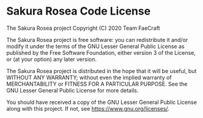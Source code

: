 # Sakura Rosea Code License

The Sakura Rosea project Copyright (C) 2020 Team FaeCraft

The Sakura Rosea project is free software: you can redistribute it and/or modify it under the terms of the GNU Lesser General Public License as published by the Free Software Foundation, either version 3 of the License, or (at your option) any later version.

The Sakura Rosea project is distributed in the hope that it will be useful, but WITHOUT ANY WARRANTY; without even the implied warranty of MERCHANTABILITY or FITNESS FOR A PARTICULAR PURPOSE. See the GNU Lesser General Public License for more details.

You should have received a copy of the GNU Lesser General Public License along with this project. If not, see https://www.gnu.org/licenses/.
